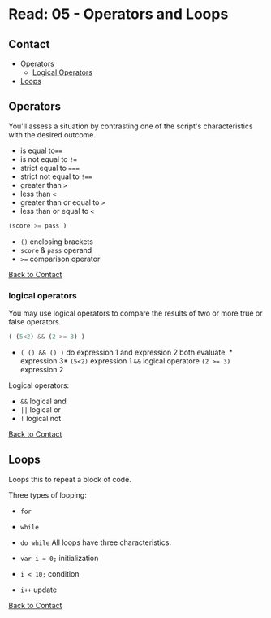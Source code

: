 # Read: 05 - Operators and Loops

## Contact

-   [Operators](https://mkabumattar.github.io/reading-notes/class05/READ05#operators)
    -   [Logical Operators](https://mkabumattar.github.io/reading-notes/class05/READ05#logical-operators)
-   [Loops](https://mkabumattar.github.io/reading-notes/class05/READ05#loops)


## Operators

You'll assess a situation by contrasting one of the script's characteristics with the desired outcome.

-   is equal to`==`
-   is not equal to `!=`
-   strict equal to `===`
-   strict not equal to `!==`
-   greater than `>`
-   less than `<`
-   greater than or equal to `>`
-   less than or equal to `<`

```javascript
(score >= pass )
```
-   `()` enclosing brackets
-   `score` & `pass` operand
-   `>=` comparison operator

[Back to Contact](https://mkabumattar.github.io/reading-notes/class05/READ05#contact)

### logical operators

You may use logical operators to compare the results of two or more true or false operators.

```javascript
( (5<2) && (2 >= 3) )
```
-   `( () && () )` do expression 1 and expression 2 both evaluate. * expression 3*
`(5<2)` expression 1
`&&` logical operatore
`(2 >= 3) ` expression 2

Logical operators:

-   `&&` logical  and
-   `||` logical or
-   `!` logical not

[Back to Contact](https://mkabumattar.github.io/reading-notes/class05/READ05#contact)

## Loops
Loops this to repeat a block of code.

Three types of looping:
-   `for`
-   `while`
-   `do while`
All loops have three characteristics:

-   `var i = 0;` initialization
-   `i < 10;` condition
-   `i++` update

[Back to Contact](https://mkabumattar.github.io/reading-notes/class05/READ05#contact)